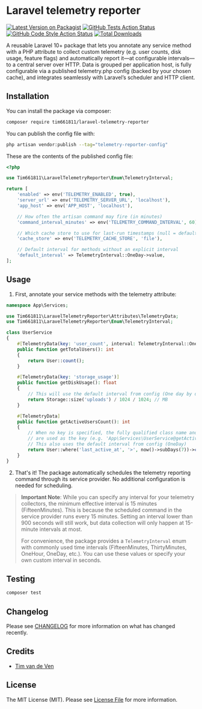 # Laravel telemetry reporter

[![Latest Version on Packagist](https://img.shields.io/packagist/v/tim661811/laravel-telemetry-reporter.svg?style=flat-square)](https://packagist.org/packages/tim661811/laravel-telemetry-reporter)
[![GitHub Tests Action Status](https://img.shields.io/github/actions/workflow/status/tim661811/laravel-telemetry-reporter/run-tests.yml?branch=main&label=tests&style=flat-square)](https://github.com/tim661811/laravel-telemetry-reporter/actions?query=workflow%3Arun-tests+branch%3Amain)
[![GitHub Code Style Action Status](https://img.shields.io/github/actions/workflow/status/tim661811/laravel-telemetry-reporter/fix-php-code-style-issues.yml?branch=main&label=code%20style&style=flat-square)](https://github.com/tim661811/laravel-telemetry-reporter/actions?query=workflow%3A"Fix+PHP+code+style+issues"+branch%3Amain)
[![Total Downloads](https://img.shields.io/packagist/dt/tim661811/laravel-telemetry-reporter.svg?style=flat-square)](https://packagist.org/packages/tim661811/laravel-telemetry-reporter)

A reusable Laravel 10+ package that lets you annotate any service method with a PHP attribute to collect custom telemetry (e.g. user counts, disk usage, feature flags) and automatically report it—at
configurable intervals—to a central server over HTTP. Data is grouped per application host, is fully configurable via a published telemetry.php config (backed by your chosen cache), and integrates
seamlessly with Laravel’s scheduler and HTTP client.

## Installation

You can install the package via composer:

```bash
composer require tim661811/laravel-telemetry-reporter
```

You can publish the config file with:

```bash
php artisan vendor:publish --tag="telemetry-reporter-config"
```

These are the contents of the published config file:

```php
<?php

use Tim661811\LaravelTelemetryReporter\Enum\TelemetryInterval;

return [
    'enabled' => env('TELEMETRY_ENABLED', true),
    'server_url' => env('TELEMETRY_SERVER_URL', 'localhost'),
    'app_host' => env('APP_HOST', 'localhost'),

    // How often the artisan command may fire (in minutes)
    'command_interval_minutes' => env('TELEMETRY_COMMAND_INTERVAL', 60),

    // Which cache store to use for last-run timestamps (null = default)
    'cache_store' => env('TELEMETRY_CACHE_STORE', 'file'),

    // Default interval for methods without an explicit interval
    'default_interval' => TelemetryInterval::OneDay->value,
];
```

## Usage

1. First, annotate your service methods with the telemetry attribute:

```php
namespace App\Services;

use Tim661811\LaravelTelemetryReporter\Attributes\TelemetryData;
use Tim661811\LaravelTelemetryReporter\Enum\TelemetryInterval;

class UserService
{
    #[TelemetryData(key: 'user_count', interval: TelemetryInterval::OneHour)]
    public function getTotalUsers(): int
    {
        return User::count();
    }

    #[TelemetryData(key: 'storage_usage')]
    public function getDiskUsage(): float
    {
        // This will use the default interval from config (One day by default)
        return Storage::size('uploads') / 1024 / 1024; // MB
    }

    #[TelemetryData]
    public function getActiveUsersCount(): int
    {
        // When no key is specified, the fully qualified class name and method name
        // are used as the key (e.g. 'App\Services\UserService@getActiveUsersCount')
        // This also uses the default interval from config (OneDay)
        return User::where('last_active_at', '>', now()->subDays(7))->count();
    }
}
```

2. That's it! The package automatically schedules the telemetry reporting command through its service provider. No additional configuration is needed for scheduling.

> **Important Note**: While you can specify any interval for your telemetry collectors, the minimum effective interval is 15 minutes (FifteenMinutes). This is because the scheduled command in the
> service provider runs every 15 minutes. Setting an interval lower than 900 seconds will still work, but data collection will only happen at 15-minute intervals at most.
>
> For convenience, the package provides a `TelemetryInterval` enum with commonly used time intervals (FifteenMinutes, ThirtyMinutes, OneHour, OneDay, etc.). You can use these values or specify your
> own custom interval in seconds.

## Testing

```bash
composer test
```

## Changelog

Please see [CHANGELOG](CHANGELOG.md) for more information on what has changed recently.

## Credits

- [Tim van de Ven](https://github.com/tim661811)

## License

The MIT License (MIT). Please see [License File](LICENSE.md) for more information.
